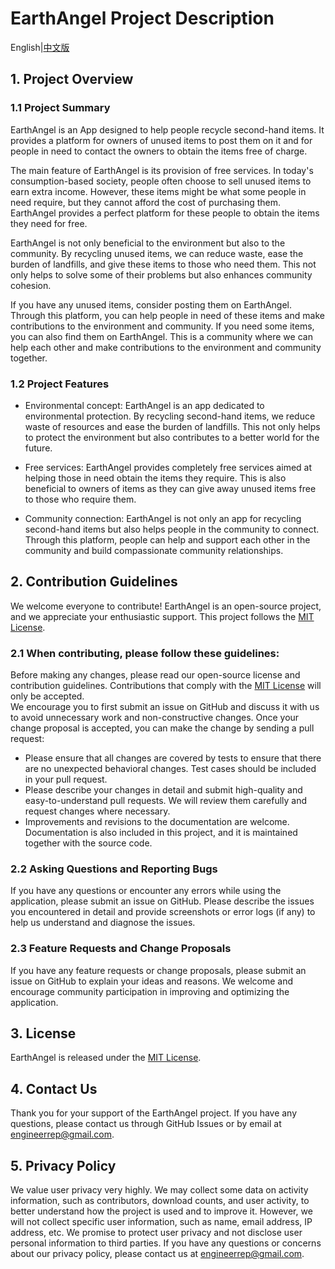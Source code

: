 # EarthAngel Project Description
English|[中文版](https://github.com/engineerrep/EarthAngel/blob/main/README_CN.md)

## 1. Project Overview
### 1.1 Project Summary
EarthAngel is an App designed to help people recycle second-hand items. It provides a platform for owners of unused items to post them on it and for people in need to contact the owners to obtain the items free of charge.

The main feature of EarthAngel is its provision of free services. In today's consumption-based society, people often choose to sell unused items to earn extra income. However, these items might be what some people in need require, but they cannot afford the cost of purchasing them. EarthAngel provides a perfect platform for these people to obtain the items they need for free.

EarthAngel is not only beneficial to the environment but also to the community. By recycling unused items, we can reduce waste, ease the burden of landfills, and give these items to those who need them. This not only helps to solve some of their problems but also enhances community cohesion.

If you have any unused items, consider posting them on EarthAngel. Through this platform, you can help people in need of these items and make contributions to the environment and community. If you need some items, you can also find them on EarthAngel. This is a community where we can help each other and make contributions to the environment and community together.

### 1.2 Project Features
- Environmental concept: EarthAngel is an app dedicated to environmental protection. By recycling second-hand items, we reduce waste of resources and ease the burden of landfills. This not only helps to protect the environment but also contributes to a better world for the future.
  
- Free services: EarthAngel provides completely free services aimed at helping those in need obtain the items they require. This is also beneficial to owners of items as they can give away unused items free to those who require them.
  
- Community connection: EarthAngel is not only an app for recycling second-hand items but also helps people in the community to connect. Through this platform, people can help and support each other in the community and build compassionate community relationships.

## 2. Contribution Guidelines
We welcome everyone to contribute! EarthAngel is an open-source project, and we appreciate your enthusiastic support. This project follows the [MIT License](https://github.com/engineerrep/EarthAngel/blob/main/LICENSE).
### 2.1 When contributing, please follow these guidelines:

Before making any changes, please read our open-source license and contribution guidelines. Contributions that comply with the [MIT License](https://github.com/engineerrep/EarthAngel/blob/main/LICENSE) will only be accepted.  
We encourage you to first submit an issue on GitHub and discuss it with us to avoid unnecessary work and non-constructive changes. Once your change proposal is accepted, you can make the change by sending a pull request:  
- Please ensure that all changes are covered by tests to ensure that there are no unexpected behavioral changes. Test cases should be included in your pull request.
- Please describe your changes in detail and submit high-quality and easy-to-understand pull requests. We will review them carefully and request changes where necessary.
- Improvements and revisions to the documentation are welcome. Documentation is also included in this project, and it is maintained together with the source code.

### 2.2 Asking Questions and Reporting Bugs
If you have any questions or encounter any errors while using the application, please submit an issue on GitHub. Please describe the issues you encountered in detail and provide screenshots or error logs (if any) to help us understand and diagnose the issues.

### 2.3 Feature Requests and Change Proposals
If you have any feature requests or change proposals, please submit an issue on GitHub to explain your ideas and reasons. We welcome and encourage community participation in improving and optimizing the application.

## 3. License
EarthAngel is released under the [MIT License](https://github.com/engineerrep/EarthAngel/blob/main/LICENSE).

## 4. Contact Us
Thank you for your support of the EarthAngel project. If you have any questions, please contact us through GitHub Issues or by email at [engineerrep@gmail.com](mailto:engineerrep@gmail.com).

## 5. Privacy Policy
We value user privacy very highly. We may collect some data on activity information, such as contributors, download counts, and user activity, to better understand how the project is used and to improve it. However, we will not collect specific user information, such as name, email address, IP address, etc. We promise to protect user privacy and not disclose user personal information to third parties. If you have any questions or concerns about our privacy policy, please contact us at [engineerrep@gmail.com](mailto:engineerrep@gmail.com).

